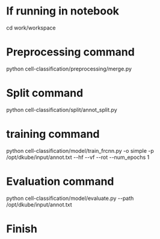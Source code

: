 # If running in notebook
cd work/workspace

# Preprocessing command
python cell-classification/preprocessing/merge.py


# Split command
python cell-classification/split/annot_split.py 

# training command
python cell-classification/model/train_frcnn.py -o simple -p /opt/dkube/input/annot.txt --hf --vf --rot --num_epochs 1

# Evaluation command
python cell-classification/model/evaluate.py --path /opt/dkube/input/annot.txt

# Finish